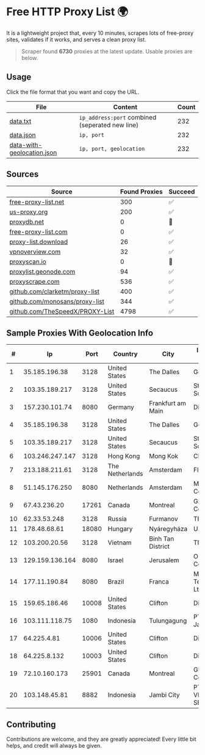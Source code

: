 
# Free HTTP Proxy List 🌍

It is a lightweight project that, every 10 minutes, scrapes lots of free-proxy sites, validates if it works, and serves a clean proxy list.


> Scraper found **6730** proxies at the latest update. Usable proxies are below.

## Usage

Click the file format that you want and copy the URL.


|File|Content|Count|
|----|-------|-----|
|[data.txt](https://raw.githubusercontent.com/themiralay/Proxy-List-World/master/data.txt)|`ip_address:port` combined (seperated new line)|232|
|[data.json](https://raw.githubusercontent.com/themiralay/Proxy-List-World/master/data.json)|`ip, port`|232|
|[data-with-geolocation.json](https://raw.githubusercontent.com/themiralay/Proxy-List-World/master/data-with-geolocation.json)|`ip, port, geolocation`|232|

## Sources

|Source|Found Proxies|Succeed|
|------|-------------|-------|
|[free-proxy-list.net](https://free-proxy-list.net)|300|✅|
|[us-proxy.org](https://www.us-proxy.org)|200|✅|
|[proxydb.net](http://proxydb.net)|0|🚫|
|[free-proxy-list.com](https://free-proxy-list.com/?page=&port=&type%5B%5D=http&type%5B%5D=https&up_time=0&search=Search)|0|✅|
|[proxy-list.download](https://www.proxy-list.download/HTTP)|26|✅|
|[vpnoverview.com](https://vpnoverview.com/privacy/anonymous-browsing/free-proxy-servers)|32|✅|
|[proxyscan.io](https://www.proxyscan.io)|0|🚫|
|[proxylist.geonode.com](https://proxylist.geonode.com/api/proxy-list?limit=300&page=1&sort_by=lastChecked&sort_type=desc&protocols=http,https)|94|✅|
|[proxyscrape.com](https://api.proxyscrape.com/v2/?request=displayproxies&protocol=http&timeout=10000&country=all&ssl=all&anonymity=all)|536|✅|
|[github.com/clarketm/proxy-list](https://raw.githubusercontent.com/clarketm/proxy-list/master/proxy-list-raw.txt)|400|✅|
|[github.com/monosans/proxy-list](https://raw.githubusercontent.com/monosans/proxy-list/main/proxies/http.txt)|344|✅|
|[github.com/TheSpeedX/PROXY-List](https://raw.githubusercontent.com/TheSpeedX/PROXY-List/master/http.txt)|4798|✅|


## Sample Proxies With Geolocation Info

|#|Ip|Port|Country|City|Internet Service Provider|
|-|--|----|-------|----|-------------------------|
|1|35.185.196.38|3128|United States|The Dalles|Google LLC|
|2|103.35.189.217|3128|United States|Secaucus|Stark Industries Solutions LTD|
|3|157.230.101.74|8080|Germany|Frankfurt am Main|DigitalOcean, LLC|
|4|35.185.196.38|3128|United States|The Dalles|Google LLC|
|5|103.35.189.217|3128|United States|Secaucus|Stark Industries Solutions LTD|
|6|103.246.247.147|3128|Hong Kong|Mong Kok|Cloudie Limited|
|7|213.188.211.61|3128|The Netherlands|Amsterdam|Fly.io, Inc.|
|8|51.145.176.250|8080|Netherlands|Amsterdam|Microsoft Corporation|
|9|67.43.236.20|17261|Canada|Montreal|GloboTech Communications|
|10|62.33.53.248|3128|Russia|Furmanov|TRANS-TELECOM|
|11|178.48.68.61|18080|Hungary|Nyáregyháza|UPC|
|12|103.200.20.56|3128|Vietnam|Binh Tan District|TNIX|
|13|129.159.136.164|8080|Israel|Jerusalem|Oracle Corporation|
|14|177.11.190.84|8080|Brazil|Franca|Multpontos Telecomunicações Ltda - ME|
|15|159.65.186.46|10008|United States|Clifton|DigitalOcean, LLC|
|16|103.111.118.75|1080|Indonesia|Tulungagung|PT Dimensi Jaringan Bersinar|
|17|64.225.4.81|10006|United States|Clifton|DigitalOcean, LLC|
|18|64.225.8.132|10003|United States|Clifton|DigitalOcean, LLC|
|19|72.10.160.173|25901|Canada|Montreal|GloboTech Communications|
|20|103.148.45.81|8882|Indonesia|Jambi City|PT BUANA VISUALNET SENTRA|



## Contributing

Contributions are welcome, and they are greatly appreciated! Every
little bit helps, and credit will always be given.

